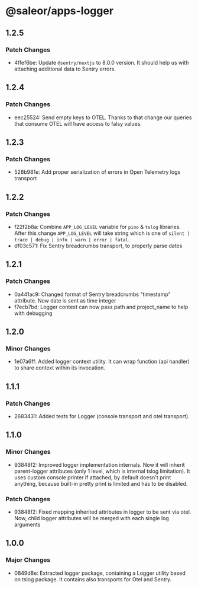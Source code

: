 # @saleor/apps-logger

## 1.2.5

### Patch Changes

- 4ffef6be: Update `@sentry/nextjs` to 8.0.0 version. It should help us with attaching additional data to Sentry errors.

## 1.2.4

### Patch Changes

- eec25524: Send empty keys to OTEL. Thanks to that change our queries that consume OTEL will have access to falsy values.

## 1.2.3

### Patch Changes

- 528b981e: Add proper serialization of errors in Open Telemetry logs transport

## 1.2.2

### Patch Changes

- f22f2b8a: Combine `APP_LOG_LEVEL` variable for `pino` & `tslog` libraries. After this change `APP_LOG_LEVEL` will take string which is one of `silent | trace | debug | info | warn | error | fatal`.
- df03c571: Fix Sentry breadcrumbs transport, to properly parse dates

## 1.2.1

### Patch Changes

- 0a441ac9: Changed format of Sentry breadcrumbs "timestamp" attribute. Now date is sent as time integer
- f7ecb7bd: Logger context can now pass path and project_name to help with debugging

## 1.2.0

### Minor Changes

- 1e07a6ff: Added logger context utility. It can wrap function (api handler) to share context within its invocation.

## 1.1.1

### Patch Changes

- 2683431: Added tests for Logger (console transport and otel transport).

## 1.1.0

### Minor Changes

- 93848f2: Improved logger implementation internals. Now it will inherit parent-logger attributes (only 1 level, which is internal tslog limitation). It uses custom console printer if attached, by default doesn't print anything, because built-in pretty print is limited and has to be disabled.

### Patch Changes

- 93848f2: Fixed mapping inherited attributes in logger to be sent via otel. Now, child logger attributes will be merged with each single log arguments

## 1.0.0

### Major Changes

- 0849d8e: Extracted logger package, containing a Logger utility based on tslog package. It contains also transports for Otel and Sentry.

